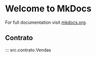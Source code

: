 # Welcome to MkDocs

For full documentation visit [mkdocs.org](https://www.mkdocs.org).

## Contrato

::: src.contrato.Vendas